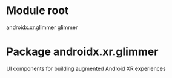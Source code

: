 # Module root

androidx.xr.glimmer glimmer

# Package androidx.xr.glimmer

UI components for building augmented Android XR experiences